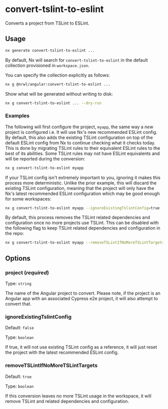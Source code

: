 # convert-tslint-to-eslint

Converts a project from TSLint to ESLint.

## Usage

```bash
nx generate convert-tslint-to-eslint ...
```

By default, Nx will search for `convert-tslint-to-eslint` in the default collection provisioned in `workspace.json`.

You can specify the collection explicitly as follows:

```bash
nx g @nrwl/angular:convert-tslint-to-eslint ...
```

Show what will be generated without writing to disk:

```bash
nx g convert-tslint-to-eslint ... --dry-run
```

### Examples

The following will first configure the project, `myapp`, the same way a _new_ project is configured i.e. It will use Nx's new recommended ESLint config. By default, this also adds the existing TSLint configuration on top of the default ESLint config from Nx to continue checking what it checks today. This is done by migrating TSLint rules to their equivalent ESLint rules to the best of its abilities. Some TSLint rules may not have ESLint equivalents and will be reported during the conversion:

```bash
nx g convert-tslint-to-eslint myapp
```

If your TSLint config isn't extremely important to you, ignoring it makes this process more deterministic. Unlike the prior example, this will discard the existing TSLint configuration, meaning that the project will only have the Nx's latest recommended ESLint configuration which may be good enough for some workspaces:

```bash
nx g convert-tslint-to-eslint myapp --ignoreExistingTslintConfig=true
```

By default, this process removes the TSLint related dependencies and configuration once no more projects use TSLint. This can be disabled with the following flag to keep TSLint related dependencies and configuration in the repo:

```bash
nx g convert-tslint-to-eslint myapp --removeTSLintIfNoMoreTSLintTargets=false
```

## Options

### project (_**required**_)

Type: `string`

The name of the Angular project to convert. Please note, if the project is an Angular app with an associated Cypress e2e project, it will also attempt to convert that.

### ignoreExistingTslintConfig

Default: `false`

Type: `boolean`

If true, it will not use existing TSLint config as a reference, it will just reset the project with the latest recommended ESLint config.

### removeTSLintIfNoMoreTSLintTargets

Default: `true`

Type: `boolean`

If this conversion leaves no more TSLint usage in the workspace, it will remove TSLint and related dependencies and configuration.
